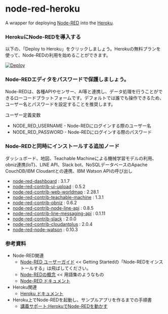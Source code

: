 node-red-heroku
================

A wrapper for deploying [Node-RED](http://nodered.org) into the [Heroku](https://www.heroku.com).

### HerokuにNode-REDを導入する
以下の、「Deploy to Heroku」をクリックしましょう。Herokuの無料プランを使って、Node-REDの利用を始めることができます。

[![Deploy](https://www.herokucdn.com/deploy/button.png)](https://heroku.com/deploy?template=https://github.com/kolinz/node-red-heroku)

### Node-REDエディタをパスワードで保護しましょう。

Node-REDは、各種APIやセンサー、AI等と連携し、データ処理を行うことができるローコードプラットフォームです。デフォルトでは誰でも操作できるため、ユーザー名とパスワードを設定することを推奨します。

ユーザー定義変数

* NODE_RED_USERNAME - Node-REDにログインする際のユーザー名
* NODE_RED_PASSWORD - Node-REDにログインする際のパスワード

### Node-REDと同時にインストールする追加ノード
ダッシュボード、地図、Teachable Machineによる機械学習モデルの利用、obniz連携(IoT)、LINE API、Slack bot、NoSQLデータベースのApache CouchDB/IBM Cloudantとの連携、IBM Watson APIの呼び出し
- [node-red-dashboard](https://flows.nodered.org/node/node-red-dashboard) : 3.1.7
- [node-red-contrib-ui-upload](https://flows.nodered.org/node/node-red-contrib-ui-upload) : 0.5.2
- [node-red-contrib-web-worldmap](https://flows.nodered.org/node/node-red-contrib-web-worldmap) : 2.28.1
- [node-red-contrib-teachable-machine](https://flows.nodered.org/node/node-red-contrib-teachable-machine) : 1.3.1
- [node-red-contrib-obniz](https://flows.nodered.org/node/node-red-contrib-obniz) : 0.6.2
- [node-red-contrib-node-line-api](https://www.npmjs.com/package/node-red-contrib-node-line-api) : 0.8.5
- [node-red-contrib-line-messaging-api](https://flows.nodered.org/node/node-red-contrib-line-messaging-api) : 0.1.11
- [node-red-contrib-slack](https://flows.nodered.org/node/node-red-contrib-slack) : 2.0.0
- [node-red-contrib-cloudantplus](https://flows.nodered.org/node/node-red-contrib-cloudantplus) : 2.0.4
- [node-red-node-watson](https://flows.nodered.org/node/node-red-node-watson) : 0.10.3

### 参考資料
- Node-RED関連
  - [Node-RED ユーザーガイド](https://nodered.jp/docs/user-guide/) << Getting Startedの「Node-REDをインストールする」は飛ばしてください。
  - [Node-REDの概念](https://nodered.jp/docs/user-guide/concepts) << 用語集のようなもの
  - [Node-RED ドキュメント](https://nodered.jp/docs/)
- Heroku関連
  - [Heroku ドキュメント](https://devcenter.heroku.com/ja/categories/reference)
- Heroku上でNode-REDを起動し、サンプルアプリを作るまでの手順書
  - [講義サポート:HerokuでNode-REDを動かす](https://mydocument.atlassian.net/wiki/spaces/support4textbook/pages/1672609805/Heroku+Node-RED)
 
